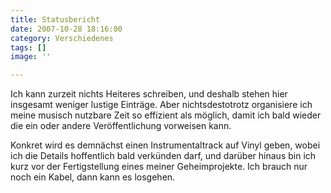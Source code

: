 ```yaml
---
title: Statusbericht
date: 2007-10-28 18:16:00
category: Verschiedenes
tags: []
image: ''

---
```


Ich kann zurzeit nichts Heiteres schreiben, und deshalb stehen hier insgesamt weniger lustige Einträge. Aber nichtsdestotrotz organisiere ich meine musisch nutzbare Zeit so effizient als möglich, damit ich bald wieder die ein oder andere Veröffentlichung vorweisen kann.  

  

Konkret wird es demnächst einen Instrumentaltrack auf Vinyl geben, wobei ich die Details hoffentlich bald verkünden darf, und darüber hinaus bin ich kurz vor der Fertigstellung eines meiner Geheimprojekte. Ich brauch nur noch ein Kabel, dann kann es losgehen.
